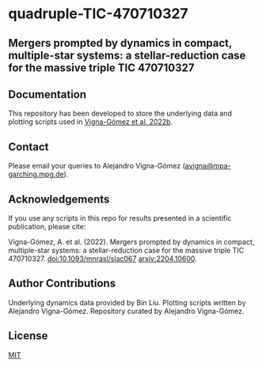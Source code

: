 # quadruple-TIC-470710327
## Mergers prompted by dynamics in compact, multiple-star systems: a stellar-reduction case for the massive triple TIC 470710327

## Documentation
This repository has been developed to store the underlying data and plotting scripts used in [Vigna-Gómez et al. 2022b](https://arxiv.org/abs/2204.10600).

## Contact
Please email your queries to Alejandro Vigna-Gómez (avigna@mpa-garching.mpg.de).

## Acknowledgements
If you use any scripts in this repo for results presented in a scientific publication, please cite:

Vigna-Gómez, A. et al. (2022). Mergers prompted by dynamics in compact, multiple-star systems: a stellar-reduction case for the massive triple TIC 470710327. [doi:10.1093/mnrasl/slac067](https://doi.org/10.1093/mnrasl/slac067) [arxiv:2204.10600](https://arxiv.org/abs/2204.10600).

## Author Contributions
Underlying dynamics data provided by Bin Liu.
Plotting scripts written by Alejandro Vigna-Gómez. 
Repository curated by Alejandro Vigna-Gómez. 

## License
[MIT](https://choosealicense.com/licenses/mit/)

